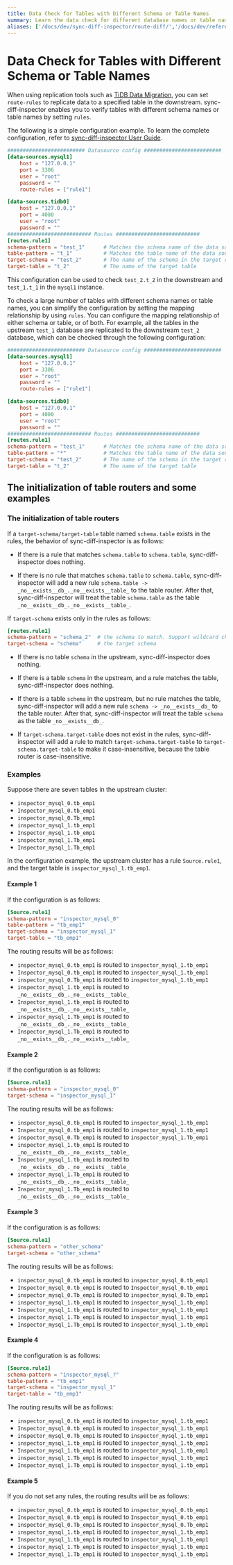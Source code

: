 ```yaml
---
title: Data Check for Tables with Different Schema or Table Names
summary: Learn the data check for different database names or table names.
aliases: ['/docs/dev/sync-diff-inspector/route-diff/','/docs/dev/reference/tools/sync-diff-inspector/route-diff/']
---
```


# Data Check for Tables with Different Schema or Table Names

When using replication tools such as [TiDB Data Migration](/dm/dm-overview.md), you can set `route-rules` to replicate data to a specified table in the downstream. sync-diff-inspector enables you to verify tables with different schema names or table names by setting `rules`.

The following is a simple configuration example. To learn the complete configuration, refer to [sync-diff-inspector User Guide](/sync-diff-inspector/sync-diff-inspector-overview.md).

```toml
######################### Datasource config #########################
[data-sources.mysql1]
    host = "127.0.0.1"
    port = 3306
    user = "root"
    password = ""
    route-rules = ["rule1"]

[data-sources.tidb0]
    host = "127.0.0.1"
    port = 4000
    user = "root"
    password = ""
########################### Routes ###########################
[routes.rule1]
schema-pattern = "test_1"      # Matches the schema name of the data source. Supports the wildcards "*" and "?"
table-pattern = "t_1"          # Matches the table name of the data source. Supports the wildcards "*" and "?"
target-schema = "test_2"       # The name of the schema in the target database
target-table = "t_2"           # The name of the target table
```

This configuration can be used to check `test_2.t_2` in the downstream and `test_1.t_1` in the `mysql1` instance.

To check a large number of tables with different schema names or table names, you can simplify the configuration by setting the mapping relationship by using `rules`. You can configure the mapping relationship of either schema or table, or of both. For example, all the tables in the upstream `test_1` database are replicated to the downstream `test_2` database, which can be checked through the following configuration:

```toml
######################### Datasource config #########################
[data-sources.mysql1]
    host = "127.0.0.1"
    port = 3306
    user = "root"
    password = ""
    route-rules = ["rule1"]

[data-sources.tidb0]
    host = "127.0.0.1"
    port = 4000
    user = "root"
    password = ""
########################### Routes ###########################
[routes.rule1]
schema-pattern = "test_1"      # Matches the schema name of the data source. Supports the wildcards "*" and "?"
table-pattern = "*"            # Matches the table name of the data source. Supports the wildcards "*" and "?"
target-schema = "test_2"       # The name of the schema in the target database
target-table = "t_2"           # The name of the target table
```

## The initialization of table routers and some examples

### The initialization of table routers

If a `target-schema/target-table` table named `schema.table` exists in the rules, the behavior of sync-diff-inspector is as follows:

- If there is a rule that matches `schema.table` to `schema.table`, sync-diff-inspector does nothing.

- If there is no rule that matches `schema.table` to `schema.table`, sync-diff-inspector will add a new rule `schema.table -> _no__exists__db_._no__exists__table_` to the table router. After that, sync-diff-inspector will treat the table `schema.table` as the table `_no__exists__db_._no__exists__table_`.

If `target-schema` exists only in the rules as follows:

```toml
[routes.rule1]
schema-pattern = "schema_2"  # the schema to match. Support wildcard characters * and ?
target-schema = "schema"     # the target schema
```

- If there is no table `schema` in the upstream, sync-diff-inspector does nothing.

- If there is a table `schema` in the upstream, and a rule matches the table, sync-diff-inspector does nothing.

- If there is a table `schema` in the upstream, but no rule matches the table, sync-diff-inspector will add a new rule `schema -> _no__exists__db_` to the table router. After that, sync-diff-inspector will treat the table `schema` as the table `_no__exists__db_`.

- If `target-schema.target-table` does not exist in the rules, sync-diff-inspector will add a rule to match `target-schema.target-table` to `target-schema.target-table` to make it case-insensitive, because the table router is case-insensitive.

### Examples

Suppose there are seven tables in the upstream cluster:

- `inspector_mysql_0.tb_emp1`
- `Inspector_mysql_0.tb_emp1`
- `inspector_mysql_0.Tb_emp1`
- `inspector_mysql_1.tb_emp1`
- `Inspector_mysql_1.tb_emp1`
- `inspector_mysql_1.Tb_emp1`
- `Inspector_mysql_1.Tb_emp1`

In the configuration example, the upstream cluster has a rule `Source.rule1`, and the target table is `inspector_mysql_1.tb_emp1`.

#### Example 1

If the configuration is as follows:

```toml
[Source.rule1]
schema-pattern = "inspector_mysql_0"
table-pattern = "tb_emp1"
target-schema = "inspector_mysql_1"
target-table = "tb_emp1"
```

The routing results will be as follows:

- `inspector_mysql_0.tb_emp1` is routed to `inspector_mysql_1.tb_emp1`
- `Inspector_mysql_0.tb_emp1` is routed to `inspector_mysql_1.tb_emp1`
- `inspector_mysql_0.Tb_emp1` is routed to `inspector_mysql_1.tb_emp1`
- `inspector_mysql_1.tb_emp1` is routed to `_no__exists__db_._no__exists__table_`
- `Inspector_mysql_1.tb_emp1` is routed to `_no__exists__db_._no__exists__table_`
- `inspector_mysql_1.Tb_emp1` is routed to `_no__exists__db_._no__exists__table_`
- `Inspector_mysql_1.Tb_emp1` is routed to `_no__exists__db_._no__exists__table_`

#### Example 2

If the configuration is as follows:

```toml
[Source.rule1]
schema-pattern = "inspector_mysql_0"
target-schema = "inspector_mysql_1"
```

The routing results will be as follows:

- `inspector_mysql_0.tb_emp1` is routed to `inspector_mysql_1.tb_emp1`
- `Inspector_mysql_0.tb_emp1` is routed to `inspector_mysql_1.tb_emp1`
- `inspector_mysql_0.Tb_emp1` is routed to `inspector_mysql_1.Tb_emp1`
- `inspector_mysql_1.tb_emp1` is routed to `_no__exists__db_._no__exists__table_`
- `Inspector_mysql_1.tb_emp1` is routed to `_no__exists__db_._no__exists__table_`
- `inspector_mysql_1.Tb_emp1` is routed to `_no__exists__db_._no__exists__table_`
- `Inspector_mysql_1.Tb_emp1` is routed to `_no__exists__db_._no__exists__table_`

#### Example 3

If the configuration is as follows:

```toml
[Source.rule1]
schema-pattern = "other_schema"
target-schema = "other_schema"
```

The routing results will be as follows:

- `inspector_mysql_0.tb_emp1` is routed to `inspector_mysql_0.tb_emp1`
- `Inspector_mysql_0.tb_emp1` is routed to `Inspector_mysql_0.tb_emp1`
- `inspector_mysql_0.Tb_emp1` is routed to `inspector_mysql_0.Tb_emp1`
- `inspector_mysql_1.tb_emp1` is routed to `inspector_mysql_1.tb_emp1`
- `Inspector_mysql_1.tb_emp1` is routed to `inspector_mysql_1.tb_emp1`
- `inspector_mysql_1.Tb_emp1` is routed to `inspector_mysql_1.tb_emp1`
- `Inspector_mysql_1.Tb_emp1` is routed to `inspector_mysql_1.tb_emp1`

#### Example 4

If the configuration is as follows:

```toml
[Source.rule1]
schema-pattern = "inspector_mysql_?"
table-pattern = "tb_emp1"
target-schema = "inspector_mysql_1"
target-table = "tb_emp1"
```

The routing results will be as follows:

- `inspector_mysql_0.tb_emp1` is routed to `inspector_mysql_1.tb_emp1`
- `Inspector_mysql_0.tb_emp1` is routed to `inspector_mysql_1.tb_emp1`
- `inspector_mysql_0.Tb_emp1` is routed to `inspector_mysql_1.tb_emp1`
- `inspector_mysql_1.tb_emp1` is routed to `inspector_mysql_1.tb_emp1`
- `Inspector_mysql_1.tb_emp1` is routed to `inspector_mysql_1.tb_emp1`
- `inspector_mysql_1.Tb_emp1` is routed to `inspector_mysql_1.tb_emp1`
- `Inspector_mysql_1.Tb_emp1` is routed to `inspector_mysql_1.tb_emp1`

#### Example 5

If you do not set any rules, the routing results will be as follows:

- `inspector_mysql_0.tb_emp1` is routed to `inspector_mysql_0.tb_emp1`
- `Inspector_mysql_0.tb_emp1` is routed to `Inspector_mysql_0.tb_emp1`
- `inspector_mysql_0.Tb_emp1` is routed to `inspector_mysql_0.Tb_emp1`
- `inspector_mysql_1.tb_emp1` is routed to `inspector_mysql_1.tb_emp1`
- `Inspector_mysql_1.tb_emp1` is routed to `inspector_mysql_1.tb_emp1`
- `inspector_mysql_1.Tb_emp1` is routed to `inspector_mysql_1.tb_emp1`
- `Inspector_mysql_1.Tb_emp1` is routed to `inspector_mysql_1.tb_emp1`
